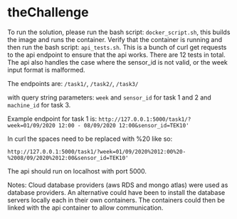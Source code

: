 ﻿# theChallenge
 
 To run the solution, please run the bash script: `docker_script.sh`, this builds the image and runs the container. 
 Verify that the container is running and then run the bash script: `api_tests.sh`. This is a bunch of curl get requests to the api endpoint to ensure that the api works. There are 12 tests in total. The api also handles the case where the sensor_id is not valid, or the week input format is malformed.
 
 The endpoints are: `/task1/`, `/task2/`, `/task3/`
 
 with query string parameters: `week` and `sensor_id` for task 1 and 2 and `machine_id` for task 3.
 
 Example endpoint for task 1 is:
 `http://127.0.0.1:5000/task1/?week=01/09/2020 12:00 - 08/09/2020 12:00&sensor_id=TEK10'`
 
 In curl the spaces need to be replaced with %20 like so:
 
 `http://127.0.0.1:5000/task1/?week=01/09/2020%2012:00%20-%2008/09/2020%2012:00&sensor_id=TEK10'`
 
 The api should run on localhost with port 5000.
 
 Notes:
 Cloud database providers (aws RDS and mongo atlas) were used as database providers. An alternative could have been to install the database servers locally each in their own containers. The containers could then be linked with the api container to allow communication. 
